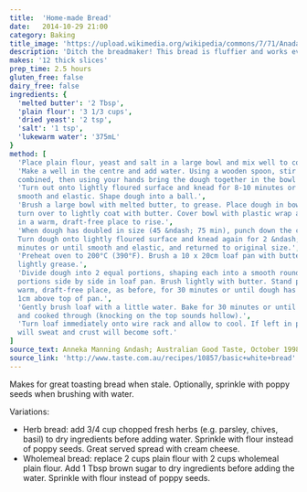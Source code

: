 ```yaml
---
title:  'Home-made Bread'
date:   2014-10-29 21:00
category: Baking
title_image: 'https://upload.wikimedia.org/wikipedia/commons/7/71/Anadama_bread_(1).jpg'
description: 'Ditch the breadmaker! This bread is fluffier and works every time'
makes: '12 thick slices'
prep_time: 2.5 hours
gluten_free: false
dairy_free: false
ingredients: {
  'melted butter': '2 Tbsp',
  'plain flour': '3 1/3 cups',
  'dried yeast': '2 tsp',
  'salt': '1 tsp',
  'lukewarm water': '375mL'
}
method: [
  'Place plain flour, yeast and salt in a large bowl and mix well to combine.',
  'Make a well in the centre and add water. Using a wooden spoon, stir until
  combined, then using your hands bring the dough together in the bowl',
  'Turn out onto lightly floured surface and knead for 8-10 minutes or until
  smooth and elastic. Shape dough into a ball.',
  'Brush a large bowl with melted butter, to grease. Place dough in bowl and
  turn over to lightly coat with butter. Cover bowl with plastic wrap and place
  in a warm, draft-free place to rise.',
  'When dough has doubled in size (45 &ndash; 75 min), punch down the centre.
  Turn dough onto lightly floured surface and knead again for 2 &ndash; 3
  minutes or until smooth and elastic, and returned to original size.',
  'Preheat oven to 200°C (390°F). Brush a 10 x 20cm loaf pan with butter to
  lightly grease.',
  'Divide dough into 2 equal portions, shaping each into a smooth round. Place
  portions side by side in loaf pan. Brush lightly with butter. Stand pan in a
  warm, draft-free place, as before, for 30 minutes or until dough has risen
  1cm above top of pan.',
  'Gently brush loaf with a little water. Bake for 30 minutes or until golden
  and cooked through (knocking on the top sounds hollow).',
  'Turn loaf immediately onto wire rack and allow to cool. If left in pan, loaf
  will sweat and crust will become soft.'
]
source_text: Anneka Manning &ndash; Australian Good Taste, October 1998, Page 70
source_link: 'http://www.taste.com.au/recipes/10857/basic+white+bread'
---
```

Makes for great toasting bread when stale. Optionally, sprinkle with poppy
seeds when brushing with water.

Variations:

 * Herb bread: add 3/4 cup chopped fresh herbs (e.g. parsley, chives, basil)
   to dry ingredients before adding water. Sprinkle with flour instead of poppy
   seeds. Great served spread with cream cheese.
 * Wholemeal bread: replace 2 cups plain flour with 2 cups wholemeal plain
   flour. Add 1 Tbsp brown sugar to dry ingredients before adding the water.
   Sprinkle with flour instead of poppy seeds.

